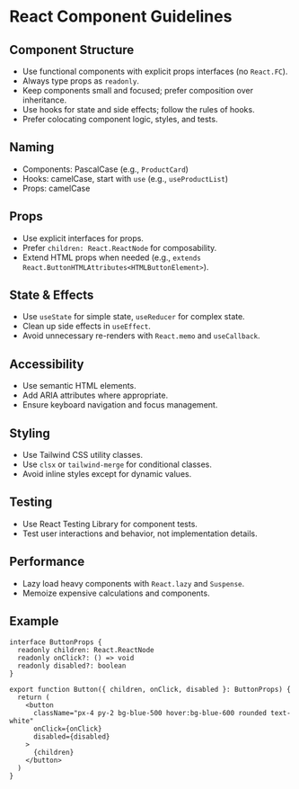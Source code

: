 # React Component Guidelines

## Component Structure

- Use functional components with explicit props interfaces (no `React.FC`).
- Always type props as `readonly`.
- Keep components small and focused; prefer composition over inheritance.
- Use hooks for state and side effects; follow the rules of hooks.
- Prefer colocating component logic, styles, and tests.

## Naming

- Components: PascalCase (e.g., `ProductCard`)
- Hooks: camelCase, start with `use` (e.g., `useProductList`)
- Props: camelCase

## Props

- Use explicit interfaces for props.
- Prefer `children: React.ReactNode` for composability.
- Extend HTML props when needed (e.g., `extends React.ButtonHTMLAttributes<HTMLButtonElement>`).

## State & Effects

- Use `useState` for simple state, `useReducer` for complex state.
- Clean up side effects in `useEffect`.
- Avoid unnecessary re-renders with `React.memo` and `useCallback`.

## Accessibility

- Use semantic HTML elements.
- Add ARIA attributes where appropriate.
- Ensure keyboard navigation and focus management.

## Styling

- Use Tailwind CSS utility classes.
- Use `clsx` or `tailwind-merge` for conditional classes.
- Avoid inline styles except for dynamic values.

## Testing

- Use React Testing Library for component tests.
- Test user interactions and behavior, not implementation details.

## Performance

- Lazy load heavy components with `React.lazy` and `Suspense`.
- Memoize expensive calculations and components.

## Example

```tsx
interface ButtonProps {
  readonly children: React.ReactNode
  readonly onClick?: () => void
  readonly disabled?: boolean
}

export function Button({ children, onClick, disabled }: ButtonProps) {
  return (
    <button
      className="px-4 py-2 bg-blue-500 hover:bg-blue-600 rounded text-white"
      onClick={onClick}
      disabled={disabled}
    >
      {children}
    </button>
  )
}
```
